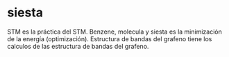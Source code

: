 # siesta
STM es la práctica del STM.
Benzene, molecula y siesta es la minimización de la energía (optimización).
Estructura de bandas del grafeno tiene los calculos de las estructura de bandas del grafeno.
